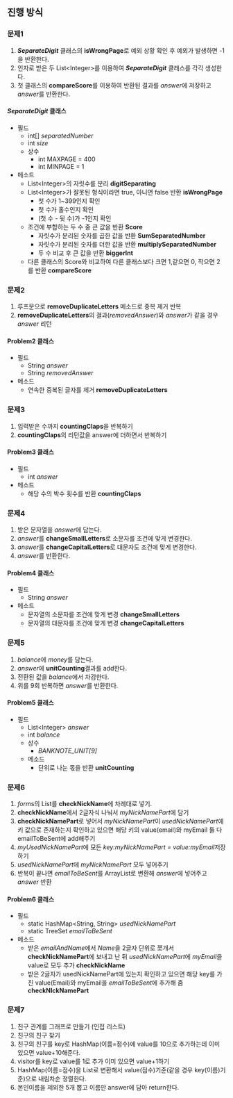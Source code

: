 

## 진행 방식

### 문제1

1. ***SeparateDigit*** 클래스의 **isWrongPage**로 예외 상황 확인 후 예외가 발생하면 -1을 반환한다.
2. 인자로 받은 두 List\<Integer>를 이용하여 ***SeparateDigit*** 클래스를 각각 생성한다.
3. 첫 클래스의 **compareScore**를 이용하여 반환된 결과를 *answer*에 저장하고 *answer*를 반환한다.

#### ***SeparateDigit*** 클래스
* 필드
    *  int[] *separatedNumber*
    *  int *size*
    * 상수
        * int MAXPAGE = 400
        * int MINPAGE = 1
* 메소드
    * List\<Integer>의 자릿수를 분리 **digitSeparating**
    * List\<Integer>가 잘못된 형식이라면 true, 아니면 false 반환 **isWrongPage**
        * 첫 수가 1~399인지 확인
        * 첫 수가 홀수인지 확인
        * (첫 수 - 뒷 수)가 -1인지 확인
    * 조건에 부합하는 두 수 중 큰 값을 반환 **Score**
        * 자릿수가 분리된 숫자를 곱한 값을 반환 **SumSeparatedNumber**
        * 자릿수가 분리된 숫자를 더한 값을 반환 **multiplySeparatedNumber**
        * 두 수 비교 후 큰 값을 반환 **biggerInt**
    * 다른 클래스의 Score와 비교하여 다른 클래스보다 크면 1,같으면 0, 작으면 2를 반환 **compareScore**

### 문제2
1. 루프문으로 **removeDuplicateLetters** 메소드로 중복 제거 반복
2. **removeDuplicateLetters**의 결과(*removedAnswer*)와 *answer*가 같을 경우 *answer* 리턴
#### Problem2 클래스
* 필드
    * String *answer*
    * String *removedAnswer*
* 메소드
    * 연속한 중복된 글자를 제거 **removeDuplicateLetters**
### 문제3
1. 입력받은 수까지 **countingClaps**을 반복하기
2. **countingClaps**의 리턴값을 answer에 더하면서 반복하기
#### Problem3 클래스
* 필드
    * int *answer*
* 메소드
    * 해당 수의 박수 횟수를 반환 **countingClaps**
### 문제4
1. 받은 문자열을 *answer*에 담는다.
2. *answer*를 **changeSmallLetters**로 소문자를 조건에 맞게 변경한다.
3. *answer*를 **changeCapitalLetters**로 대문자도 조건에 맞게 변경한다.
4. *answer*를 반환한다.
#### Problem4 클래스
* 필드
    * String *answer*
* 메소드
    * 문자열의 소문자를 조건에 맞게 변경 **changeSmallLetters**
    * 문자열의 대문자를 조건에 맞게 변경 **changeCapitalLetters**
### 문제5
1. *balance*에 *money*를 담는다.
2. *answer*에 **unitCounting**결과를 add한다.
3. 전환된 값을 *balance*에서 차감한다.
4. 위를 9회 반복하면 *answer*를 반환한다.
#### Problem5 클래스
* 필드
    * List\<Integer> *answer*
    * int *balance*
    * 상수
        * *BANKNOTE_UNIT[9]*
    * 메소드
        * 단위로 나눈 몫을 반환 **unitCounting**
### 문제6
1. *form*s의 List<String>를 **checkNickName**에 차례대로 넣기.
2. **checkNickName**에서 2글자식 나눠서 *myNickNamePart*에 담기
3. **checkNickNamePart**로 넣어서 *myNickNamePart*이 *usedNickNamePart*에 키 값으로 존재하는지 확인하고 있으면 해당 키의 value(email)와 myEmail 둘 다 emailToBeSent에 add해주기
4. *myUsedNickNamePart*에 모든 *key:myNickNamePart = value:myEmail*저장하기
5. *usedNickNamePart*에 *myNickNamePart* 모두 넣어주기
6. 반복이 끝나면 *emailToBeSent*를 ArrayList로 변환해 *answer*에 넣어주고 *answer* 반환

#### Problem6 클래스
* 필드
  * static HashMap<String, String> *usedNickNamePart*
  * static TreeSet<String> *emailToBeSent*
* 메소드
  * 받은 *emailAndName*에서 *Name*을 2글자 단위로 쪼개서 **checkNickNamePart**에 
  보내고 난 뒤 *usedNickNamePart*에 *myEmail*을 value로 모두 추가 **checkNickName**
  * 받은 2글자가 usedNickNamePart에 있는지 확인하고 있으면 해당 key를 가진 value(Email)와 
  myEmail을 *emailToBeSent*에 추가해 줌 **checkNIckNamePart**
### 문제7
1. 친구 관계를 그래프로 만들기 (인접 리스트)
2. 친구의 친구 찾기
3. 친구의 친구를 key로 HashMap(이름=점수)에 value를 10으로 추가하는데 이미 있으면 value+10해준다.
4. visitor를 key로 value를 1로 추가 이미 있으면 value+1하기
5. HashMap(이름=점수)을 List로 변환해서 value(점수)기준(같을 경우 key(이름)기준)으로 내림차순 정렬한다.
6. 본인이름을 제외한 5개 뽑고 이름만 answer에 담아 return한다.

